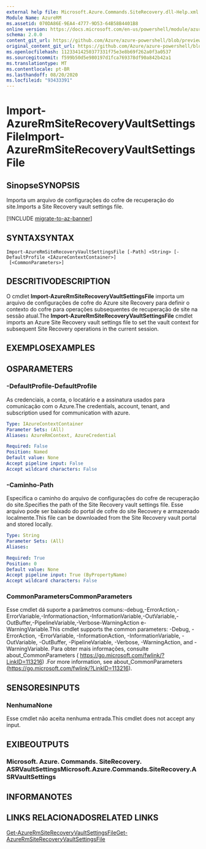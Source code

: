 ```yaml
---
external help file: Microsoft.Azure.Commands.SiteRecovery.dll-Help.xml
Module Name: AzureRM
ms.assetid: 070DA86E-9EA4-4777-9D53-64B58B4401B8
online version: https://docs.microsoft.com/en-us/powershell/module/azurerm.siterecovery/import-azurermsiterecoveryvaultsettingsfile
schema: 2.0.0
content_git_url: https://github.com/Azure/azure-powershell/blob/preview/src/ResourceManager/SiteRecovery/Commands.SiteRecovery/help/Import-AzureRmSiteRecoveryVaultSettingsFile.md
original_content_git_url: https://github.com/Azure/azure-powershell/blob/preview/src/ResourceManager/SiteRecovery/Commands.SiteRecovery/help/Import-AzureRmSiteRecoveryVaultSettingsFile.md
ms.openlocfilehash: 11233414250377331f75e3e8b69f262a0f3a0537
ms.sourcegitcommit: f599b50d5e980197d1fca769378df90a842b42a1
ms.translationtype: MT
ms.contentlocale: pt-BR
ms.lasthandoff: 08/20/2020
ms.locfileid: "93433391"
---
```

# <span data-ttu-id="b774a-101">Import-AzureRmSiteRecoveryVaultSettingsFile</span><span class="sxs-lookup"><span data-stu-id="b774a-101">Import-AzureRmSiteRecoveryVaultSettingsFile</span></span>

## <span data-ttu-id="b774a-102">Sinopse</span><span class="sxs-lookup"><span data-stu-id="b774a-102">SYNOPSIS</span></span>
<span data-ttu-id="b774a-103">Importa um arquivo de configurações do cofre de recuperação do site.</span><span class="sxs-lookup"><span data-stu-id="b774a-103">Imports a Site Recovery vault settings file.</span></span>

[!INCLUDE [migrate-to-az-banner](../../includes/migrate-to-az-banner.md)]

## <span data-ttu-id="b774a-104">SYNTAX</span><span class="sxs-lookup"><span data-stu-id="b774a-104">SYNTAX</span></span>

```
Import-AzureRmSiteRecoveryVaultSettingsFile [-Path] <String> [-DefaultProfile <IAzureContextContainer>]
 [<CommonParameters>]
```

## <span data-ttu-id="b774a-105">DESCRITIVO</span><span class="sxs-lookup"><span data-stu-id="b774a-105">DESCRIPTION</span></span>
<span data-ttu-id="b774a-106">O cmdlet **Import-AzureRmSiteRecoveryVaultSettingsFile** importa um arquivo de configurações de cofre do Azure site Recovery para definir o contexto do cofre para operações subsequentes de recuperação de site na sessão atual.</span><span class="sxs-lookup"><span data-stu-id="b774a-106">The **Import-AzureRmSiteRecoveryVaultSettingsFile** cmdlet imports an Azure Site Recovery vault settings file to set the vault context for subsequent Site Recovery operations in the current session.</span></span>

## <span data-ttu-id="b774a-107">EXEMPLOS</span><span class="sxs-lookup"><span data-stu-id="b774a-107">EXAMPLES</span></span>

## <span data-ttu-id="b774a-108">OS</span><span class="sxs-lookup"><span data-stu-id="b774a-108">PARAMETERS</span></span>

### <span data-ttu-id="b774a-109">-DefaultProfile</span><span class="sxs-lookup"><span data-stu-id="b774a-109">-DefaultProfile</span></span>
<span data-ttu-id="b774a-110">As credenciais, a conta, o locatário e a assinatura usados para comunicação com o Azure.</span><span class="sxs-lookup"><span data-stu-id="b774a-110">The credentials, account, tenant, and subscription used for communication with azure.</span></span>

```yaml
Type: IAzureContextContainer
Parameter Sets: (All)
Aliases: AzureRmContext, AzureCredential

Required: False
Position: Named
Default value: None
Accept pipeline input: False
Accept wildcard characters: False
```

### <span data-ttu-id="b774a-111">-Caminho</span><span class="sxs-lookup"><span data-stu-id="b774a-111">-Path</span></span>
<span data-ttu-id="b774a-112">Especifica o caminho do arquivo de configurações do cofre de recuperação do site.</span><span class="sxs-lookup"><span data-stu-id="b774a-112">Specifies the path of the Site Recovery vault settings file.</span></span>
<span data-ttu-id="b774a-113">Esse arquivo pode ser baixado do portal de cofre do site Recovery e armazenado localmente.</span><span class="sxs-lookup"><span data-stu-id="b774a-113">This file can be downloaded from the Site Recovery vault portal and stored locally.</span></span>

```yaml
Type: String
Parameter Sets: (All)
Aliases: 

Required: True
Position: 0
Default value: None
Accept pipeline input: True (ByPropertyName)
Accept wildcard characters: False
```

### <span data-ttu-id="b774a-114">CommonParameters</span><span class="sxs-lookup"><span data-stu-id="b774a-114">CommonParameters</span></span>
<span data-ttu-id="b774a-115">Esse cmdlet dá suporte a parâmetros comuns:-debug,-ErrorAction,-ErrorVariable,-Informationaction,-InformationVariable,-OutVariable,-OutBuffer,-PipelineVariable,-Verbose-WarningAction e-WarningVariable.</span><span class="sxs-lookup"><span data-stu-id="b774a-115">This cmdlet supports the common parameters: -Debug, -ErrorAction, -ErrorVariable, -InformationAction, -InformationVariable, -OutVariable, -OutBuffer, -PipelineVariable, -Verbose, -WarningAction, and -WarningVariable.</span></span> <span data-ttu-id="b774a-116">Para obter mais informações, consulte about_CommonParameters ( https://go.microsoft.com/fwlink/?LinkID=113216) .</span><span class="sxs-lookup"><span data-stu-id="b774a-116">For more information, see about_CommonParameters (https://go.microsoft.com/fwlink/?LinkID=113216).</span></span>

## <span data-ttu-id="b774a-117">SENSORES</span><span class="sxs-lookup"><span data-stu-id="b774a-117">INPUTS</span></span>

### <span data-ttu-id="b774a-118">Nenhuma</span><span class="sxs-lookup"><span data-stu-id="b774a-118">None</span></span>
<span data-ttu-id="b774a-119">Esse cmdlet não aceita nenhuma entrada.</span><span class="sxs-lookup"><span data-stu-id="b774a-119">This cmdlet does not accept any input.</span></span>

## <span data-ttu-id="b774a-120">EXIBE</span><span class="sxs-lookup"><span data-stu-id="b774a-120">OUTPUTS</span></span>

### <span data-ttu-id="b774a-121">Microsoft. Azure. Commands. SiteRecovery. ASRVaultSettings</span><span class="sxs-lookup"><span data-stu-id="b774a-121">Microsoft.Azure.Commands.SiteRecovery.ASRVaultSettings</span></span>

## <span data-ttu-id="b774a-122">INFORMA</span><span class="sxs-lookup"><span data-stu-id="b774a-122">NOTES</span></span>

## <span data-ttu-id="b774a-123">LINKS RELACIONADOS</span><span class="sxs-lookup"><span data-stu-id="b774a-123">RELATED LINKS</span></span>

[<span data-ttu-id="b774a-124">Get-AzureRmSiteRecoveryVaultSettingsFile</span><span class="sxs-lookup"><span data-stu-id="b774a-124">Get-AzureRmSiteRecoveryVaultSettingsFile</span></span>](./Get-AzureRmSiteRecoveryVaultSettingsFile.md)
